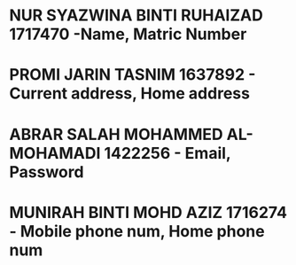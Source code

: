 # NUR SYAZWINA BINTI RUHAIZAD 1717470 -Name, Matric Number
# PROMI JARIN TASNIM 1637892 - Current address, Home address
# ABRAR SALAH MOHAMMED AL-MOHAMADI 1422256 - Email, Password
# MUNIRAH BINTI MOHD AZIZ 1716274 - Mobile phone num, Home phone num
